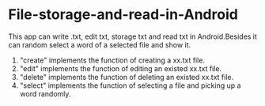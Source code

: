 File-storage-and-read-in-Android
================================

This app can write .txt, edit txt, storage txt and read txt in Android.Besides it can random select a word of a selected file and show it.  
1.  "create" implements the function of  creating a xx.txt file.    
2. "edit" implements the function of  editing an existed xx.txt file.  
3. "delete" implements the function of  deleting an existed xx.txt file.  
4. "select" implements the function of  selecting a file and picking up a word randomly.  
  
